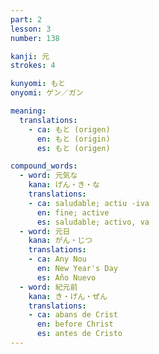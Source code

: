 ```yaml
---
part: 2
lesson: 3
number: 138

kanji: 元
strokes: 4

kunyomi: もと
onyomi: ゲン／ガン

meaning:
  translations:
    - ca: もと (origen)
      en: もと (origin)
      es: もと (origen)

compound_words:
  - word: 元気な
    kana: げん・き・な
    translations:
    - ca: saludable; actiu -iva
      en: fine; active
      es: saludable; activo, va
  - word: 元日
    kana: がん・じつ
    translations:
    - ca: Any Nou
      en: New Year's Day
      es: Año Nuevo
  - word: 紀元前
    kana: き・げん・ぜん
    translations:
    - ca: abans de Crist
      en: before Christ
      es: antes de Cristo
---
```

